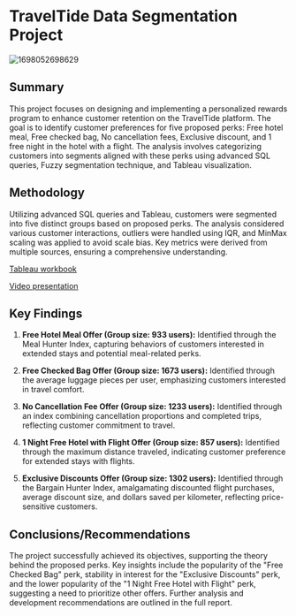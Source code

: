 # TravelTide Data Segmentation Project

![1698052698629](https://github.com/TheoDorokhoff/TravelTide-Customer-segmentation/assets/144614675/f5289c37-fc6d-4a89-8ccd-d49bf3cdf768)



## Summary

This project focuses on designing and implementing a personalized rewards program to enhance customer retention on the TravelTide platform. The goal is to identify customer preferences for five proposed perks: Free hotel meal, Free checked bag, No cancellation fees, Exclusive discount, and 1 free night in the hotel with a flight. The analysis involves categorizing customers into segments aligned with these perks using advanced SQL queries, Fuzzy segmentation technique, and Tableau visualization.

## Methodology

Utilizing advanced SQL queries and Tableau, customers were segmented into five distinct groups based on proposed perks. The analysis considered various customer interactions, outliers were handled using IQR, and MinMax scaling was applied to avoid scale bias. Key metrics were derived from multiple sources, ensuring a comprehensive understanding.

[Tableau workbook](https://public.tableau.com/views/TravelTideprojectworkbook/MealHunterindex?:language=en-US&:display_count=n&:origin=viz_share_link)

[Video presentation](https://youtu.be/Yq3DaToqfdk)

## Key Findings

1.  **Free Hotel Meal Offer (Group size: 933 users):** Identified through the Meal Hunter Index, capturing behaviors of customers interested in extended stays and potential meal-related perks.
    
2.  **Free Checked Bag Offer (Group size: 1673 users):** Identified through the average luggage pieces per user, emphasizing customers interested in travel comfort.
    
3.  **No Cancellation Fee Offer (Group size: 1233 users):** Identified through an index combining cancellation proportions and completed trips, reflecting customer commitment to travel.
    
4.  **1 Night Free Hotel with Flight Offer (Group size: 857 users):** Identified through the maximum distance traveled, indicating customer preference for extended stays with flights.
    
5.  **Exclusive Discounts Offer (Group size: 1302 users):** Identified through the Bargain Hunter Index, amalgamating discounted flight purchases, average discount size, and dollars saved per kilometer, reflecting price-sensitive customers.
    

## Conclusions/Recommendations

The project successfully achieved its objectives, supporting the theory behind the proposed perks. Key insights include the popularity of the "Free Checked Bag" perk, stability in interest for the "Exclusive Discounts" perk, and the lower popularity of the "1 Night Free Hotel with Flight" perk, suggesting a need to prioritize other offers. Further analysis and development recommendations are outlined in the full report.
